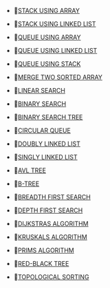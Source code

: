 - 📁[STACK USING ARRAY](https://github.com/j3rry01v/MCA/tree/main/Semester-01/Data-Structures-Lab/Stack-using-ARRAY)

- 📁[STACK USING LINKED LIST](https://github.com/j3rry01v/MCA/tree/main/Semester-01/Data-Structures-Lab/Stack-using-LINKED-LIST)
- 📁[QUEUE USING ARRAY](https://github.com/j3rry01v/MCA/tree/main/Semester-01/Data-Structures-Lab/Queue-Using-ARRAY)
- 📁[QUEUE USING LINKED LIST](https://github.com/j3rry01v/MCA/tree/main/Semester-01/Data-Structures-Lab/Queue-using-LINKED-LIST)
- 📁[QUEUE USING STACK](https://github.com/j3rry01v/MCA/tree/main/Semester-01/Data-Structures-Lab/Queue-Using-STACK)
- 📁[MERGE TWO SORTED ARRAY](https://github.com/j3rry01v/MCA/tree/main/Semester-01/Data-Structures-Lab/Merge-Sorted-ARRAYS)
- 📁[LINEAR SEARCH](https://github.com/j3rry01v/MCA/tree/main/Semester-01/Data-Structures-Lab/Linear-Search)
- 📁[BINARY SEARCH](https://github.com/j3rry01v/MCA/tree/main/Semester-01/Data-Structures-Lab/Binary-Search)
- 📁[BINARY SEARCH TREE](https://github.com/j3rry01v/MCA/tree/main/Semester-01/Data-Structures-Lab/Binary-Search-Tree)
- 📁[CIRCULAR QUEUE](https://github.com/j3rry01v/MCA/tree/main/Semester-01/Data-Structures-Lab/Circular-Queue-using-ARRAY)
- 📁[DOUBLY LINKED LIST](https://github.com/j3rry01v/MCA/tree/main/Semester-01/Data-Structures-Lab/Doubly-LINKED-LIST)
- 📁[SINGLY LINKED LIST](https://github.com/j3rry01v/MCA/tree/main/Semester-01/Data-Structures-Lab/Singly-LINKED-LIST)
- 📁[AVL TREE](https://github.com/j3rry01v/MCA/tree/main/Semester-01/Data-Structures-Lab/AVL-Tree)
- 📁[B-TREE](https://github.com/j3rry01v/MCA/tree/main/Semester-01/Data-Structures-Lab/B-Tree)
- 📁[BREADTH FIRST SEARCH](https://github.com/j3rry01v/MCA/tree/main/Semester-01/Data-Structures-Lab/Breadth-First-Search)
- 📁[DEPTH FIRST SEARCH](https://github.com/j3rry01v/MCA/tree/main/Semester-01/Data-Structures-Lab/Depth-First-Search)
- 📁[DIJKSTRAS ALGORITHM](https://github.com/j3rry01v/MCA/tree/main/Semester-01/Data-Structures-Lab/Dijkstra’s-shortest-path)
- 📁[KRUSKALS ALGORITHM](https://github.com/j3rry01v/MCA/tree/main/Semester-01/Data-Structures-Lab/Kruskal’s-Minimum-Spanning-Tree%20Algorithm%20)
- 📁[PRIMS ALGORITHM](https://github.com/j3rry01v/MCA/tree/main/Semester-01/Data-Structures-Lab/Prim’s-minimum-cost-spanning-tree)
- 📁[RED-BLACK TREE](https://github.com/j3rry01v/MCA/tree/main/Semester-01/Data-Structures-Lab/Red-Black-Tree)
- 📁[TOPOLOGICAL SORTING](https://github.com/j3rry01v/MCA/tree/main/Semester-01/Data-Structures-Lab/Topological-Sort)